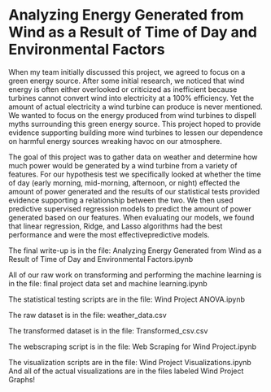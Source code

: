 # Analyzing Energy Generated from Wind as a Result of Time of Day and Environmental Factors

  When my team initially discussed this project, we agreed to focus on a green energy source. After some initial research, we noticed that wind energy is often either overlooked or criticized as inefficient because turbines cannot convert wind into electricity at a 100% efficiency. Yet the amount of actual electricity a wind turbine can produce is never mentioned. We wanted to focus on the energy produced from wind turbines to dispell myths surrounding this green energy source. This project hoped to provide evidence supporting building more wind turbines to lessen our dependence on harmful energy sources wreaking havoc on our atmosphere.

  The goal of this project was to gather data on weather and determine how much power would be generated by a wind turbine from a variety of features. For our hypothesis test we specifically looked at whether the time of day (early morning, mid-morning, afternoon, or night) effected the amount of power generated and the results of our statistical tests provided evidence supporting a relationship between the two. We then used predictive supervised regression models to predict the amount of power generated based on our features. When evaluating our models, we found that linear regression, Ridge, and Lasso algorithms had the best performance and were the most effectivepredictive models.




The final write-up is in the file: Analyzing Energy Generated from Wind as a Result of Time of Day and Environmental Factors.ipynb

All of our raw work on transforming and performing the machine learning is in the file: final project data set and machine learning.ipynb

The statistical testing scripts are in the file: Wind Project ANOVA.ipynb

The raw dataset is in the file: weather_data.csv

The transformed dataset is in the file: Transformed_csv.csv

The webscraping script is in the file: Web Scraping for Wind Project.ipynb

The visualization scripts are in the file: Wind Project Visualizations.ipynb
And all of the actual visualizations are in the files labeled Wind Project Graphs!

